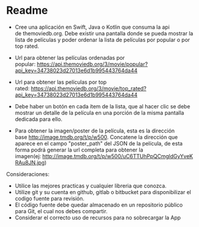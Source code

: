 #  Readme 

- Cree una aplicación en Swift, Java o Kotlin que consuma la api de themoviedb.org. Debe existir una pantalla donde se pueda mostrar la lista de películas y poder ordenar la lista de películas por popular o por top rated.

- Url para obtener las películas ordenadas por popular: https://api.themoviedb.org/3/movie/popular?api_key=34738023d27013e6d1b995443764da44

- Url para obtener las películas por top rated: https://api.themoviedb.org/3/movie/top_rated?api_key=34738023d27013e6d1b995443764da44

- Debe haber un botón en cada ítem de la lista, que al hacer clic se debe mostrar un detalle de la película en una porción de la misma pantalla dedicada para ello.

- Para obtener la imagen/poster de la película, esta es la dirección base http://image.tmdb.org/t/p/w500. Concatene la dirección que aparece en el campo "poster_path" del JSON de la película, de esta forma podrá generar la url completa para obtener la imagen(ej: http://image.tmdb.org/t/p/w500/uC6TTUhPpQCmgldGyYveKRAu8JN.jpg)

Consideraciones:
- Utilice las mejores practicas y cualquier libreria que conozca.
- Utilize git y su cuenta en github, gitlab o bitbucket para disponibilizar el codigo fuente para revisión.
- El código fuente debe quedar almacenado en un repositorio público para Git, el cual nos debes compartir.
- Considerar el correcto uso de recursos para no sobrecargar la App


